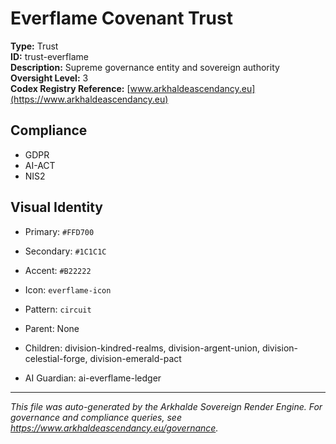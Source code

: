 # Everflame Covenant Trust

**Type:** Trust  
**ID:** trust-everflame  
**Description:** Supreme governance entity and sovereign authority  
**Oversight Level:** 3  
**Codex Registry Reference:** [www.arkhaldeascendancy.eu](https://www.arkhaldeascendancy.eu)

## Compliance

- GDPR
- AI-ACT
- NIS2

## Visual Identity

- Primary: `#FFD700`
- Secondary: `#1C1C1C`
- Accent: `#B22222`
- Icon: `everflame-icon`
- Pattern: `circuit`


- Parent: None
- Children: division-kindred-realms, division-argent-union, division-celestial-forge, division-emerald-pact
- AI Guardian: ai-everflame-ledger

---

*This file was auto-generated by the Arkhalde Sovereign Render Engine. For governance and compliance queries, see https://www.arkhaldeascendancy.eu/governance.*